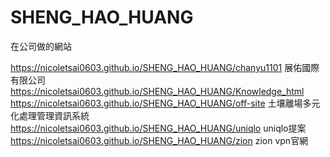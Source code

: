 # SHENG_HAO_HUANG
在公司做的網站

https://nicoletsai0603.github.io/SHENG_HAO_HUANG/chanyu1101 展佑國際有限公司
https://nicoletsai0603.github.io/SHENG_HAO_HUANG/Knowledge_html 
https://nicoletsai0603.github.io/SHENG_HAO_HUANG/off-site  土壤離場多元化處理管理資訊系統
https://nicoletsai0603.github.io/SHENG_HAO_HUANG/uniqlo   uniqlo提案
https://nicoletsai0603.github.io/SHENG_HAO_HUANG/zion    zion vpn官網
